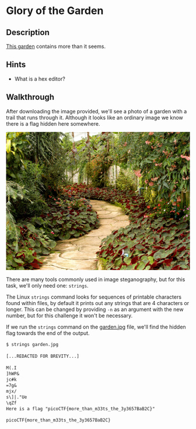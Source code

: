 # Glory of the Garden

## Description

[This garden](https://jupiter.challenges.picoctf.org/static/43c4743b3946f427e883f6b286f47467/garden.jpg "Pico CTF link to download image of a garden") contains more than it seems.

## Hints

* What is a hex editor?

## Walkthrough

After downloading the image provided, we'll see a photo of a garden with a trail that runs through it. Although it looks like an ordinary image we know there is a flag hidden here somewhere.

![Garden Trail](./garden.jpg "A trail runs through the middle of a garden")

There are many tools commonly used in image steganography, but for this task, we'll only need one: ```strings```.

The Linux ```strings``` command looks for sequences of printable characters found within files, by default it prints out any strings that are 4 characters or longer. This can be changed by providing ```-n``` as an argument with the new number, but for this challenge it won't be necessary.

If we run the ```strings``` command on the [garden.jpg](./garden.jpg "Garden image needed for CTF") file, we'll find the hidden flag towards the end of the output.

```
$ strings garden.jpg

[...REDACTED FOR BREVITY...]

M(.I
]hWP&
jc#k
=7g&
mjx/
s\]|."Ue
\qZf
Here is a flag "picoCTF{more_than_m33ts_the_3y3657BaB2C}"
```

```picoCTF{more_than_m33ts_the_3y3657BaB2C}```

